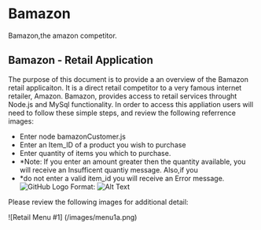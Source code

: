 # Bamazon
Bamazon,the amazon competitor.

## Bamazon - Retail Application
  The purpose of this document is to provide a an overview of the Bamazon retail applicaiton. It is a direct retail competitor to a very famous internet retailer, Amazon. Bamazon, provides access to retail services throught Node.js and MySql functionality. 
In order to access this appliation users will need to follow these simple steps, and review the following referrence images:

- Enter node bamazonCustomer.js
- Enter an Item_ID of a product you wish to purchase
- Enter quantity of items you which to purchase.
- *Note: If you enter an amount greater then the quantity available, you will receive an Insufficent quantiy message. Also,if you 
- *do not enter a valid item_id you will receive an Error message. 
![GitHub Logo](/images/logo.png)
Format: ![Alt Text](url)

Please review the following images for additional detail:

![Retail Menu #1] (/images/menu1a.png)

